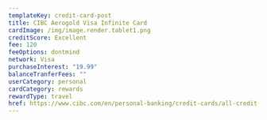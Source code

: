 ```yaml
---
templateKey: credit-card-post
title: CIBC Aerogold Visa Infinite Card
cardImage: /img/image.render.tablet1.png
creditScore: Excellent
fee: 120
feeOptions: dontmind
network: Visa
purchaseInterest: "19.99"
balanceTranferFees: ""
userCategory: personal
cardCategory: rewards
rewardType: travel
href: https://www.cibc.com/en/personal-banking/credit-cards/all-credit-cards/aeroplan-visa-infinite-card.html
---
```

